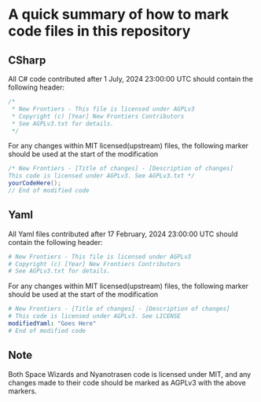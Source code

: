 ﻿# A quick summary of how to mark code files in this repository

## CSharp

All C# code contributed after 1 July, 2024 23:00:00 UTC should contain the following header:

```csharp
/*
 * New Frontiers - This file is licensed under AGPLv3
 * Copyright (c) [Year] New Frontiers Contributors
 * See AGPLv3.txt for details.
 */
```

For any changes within MIT licensed(upstream) files, the following marker should be used at the start of the modification

```csharp
/* New Frontiers - [Title of changes] - [Description of changes]
This code is licensed under AGPLv3. See AGPLv3.txt */
yourCodeHere();
// End of modified code
```

## Yaml

All Yaml files contributed after 17 February, 2024 23:00:00 UTC should contain the following header:

```yaml
# New Frontiers - This file is licensed under AGPLv3
# Copyright (c) [Year] New Frontiers Contributors
# See AGPLv3.txt for details.
```

For any changes within MIT licensed(upstream) files, the following marker should be used at the start of the modification

```yaml
# New Frontiers - [Title of changes] - [Description of changes]
# This code is licensed under AGPLv3. See LICENSE
modifiedYaml: "Goes Here"
# End of modified code
```

## Note

Both Space Wizards and Nyanotrasen code is licensed under MIT, and any changes made to their code should be marked as AGPLv3 with the above markers.
